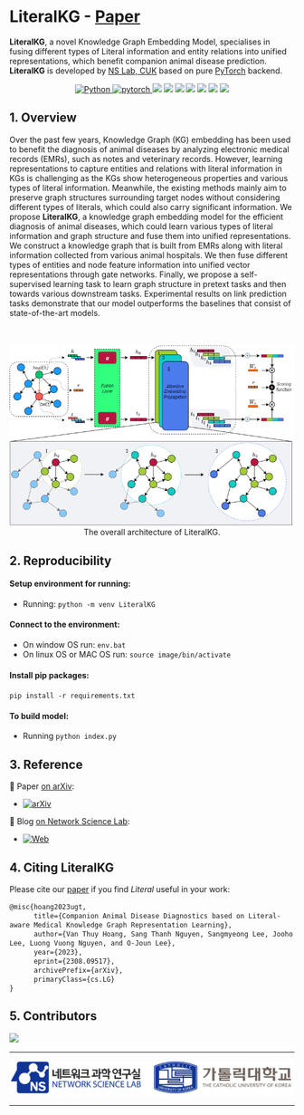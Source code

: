 # LiteralKG   - [Paper](https://arxiv.org/abs/2308.09517)
**LiteralKG**, a novel Knowledge Graph Embedding Model, specialises in fusing different types of Literal information and entity relations into unified representations, which benefit companion animal disease prediction.
**LiteralKG** is developed by [NS Lab, CUK](https://nslab-cuk.github.io/) based on pure [PyTorch](https://github.com/pytorch/pytorch) backend.

<p align=center>
  <a href="https://www.python.org/downloads/release/python-360/">
    <img src="https://img.shields.io/badge/Python->=3.6-3776AB?logo=python&style=flat-square" alt="Python">
  </a>    
  <a href="https://github.com/pytorch/pytorch">
    <img src="https://img.shields.io/badge/PyTorch->=1.4-FF6F00?logo=pytorch&style=flat-square" alt="pytorch">
  </a>       
  <img src="https://custom-icon-badges.demolab.com/github/last-commit/NSLab-CUK/LiteralKG?logo=history&logoColor=white&style=flat-square"/>
  <img src="https://custom-icon-badges.demolab.com/github/languages/code-size/NSLab-CUK/LiteralKG?logo=file-code&logoColor=white&style=flat-square"/>
  <img src="https://custom-icon-badges.demolab.com/github/issues-pr-closed/NSLab-CUK/LiteralKG?color=purple&logo=git-pull-request&logoColor=white&style=flat-square"/>
  <img src="https://custom-icon-badges.demolab.com/github/v/tag/NSLab-CUK/LiteralKG?logo=tag&logoColor=white&style=flat-square"/>
  <img src="https://custom-icon-badges.demolab.com/github/stars/NSLab-CUK/LiteralKG?logo=star&style=flat-square"/>
  <img src="https://custom-icon-badges.demolab.com/github/issues-raw/NSLab-CUK/LiteralKG?logo=issue&style=flat-square"/>
  <img src="https://custom-icon-badges.demolab.com/github/license/NSLab-CUK/LiteralKG?logo=law&style=flat-square"/>
</p>

<be>

## 1. Overview

Over the past few years, Knowledge Graph (KG) embedding has been used to benefit the diagnosis of animal diseases by analyzing electronic medical records (EMRs), such as notes and veterinary records. However, learning representations to capture entities and relations with literal information in KGs is challenging as the KGs show heterogeneous properties and various types of literal information. Meanwhile, the existing methods mainly aim to preserve graph structures surrounding target nodes without considering different types of literals, which could also carry significant information. We propose  **LiteralKG**, a knowledge graph embedding model for the efficient diagnosis of animal diseases, which could learn various types of literal information and graph structure and fuse them into unified representations. We construct a knowledge graph that is built from EMRs along with literal information collected from various animal hospitals. We then fuse different types of entities and node feature information into unified vector representations through gate networks. Finally, we propose a self-supervised learning task to learn graph structure in pretext tasks and then towards various downstream tasks. Experimental results on link prediction tasks demonstrate that our model outperforms the baselines that consist of state-of-the-art models.


<br>

<p align="center">
  <img src="./outputs/model.png" alt="LiteralKG Architecture" width="900">
  <br>
  <b></b> The overall architecture of LiteralKG.
</p>

## 2. Reproducibility

#### Setup environment for running:

- Running: `python -m venv LiteralKG`

#### Connect to the environment:

- On window OS run: `env.bat`
- On linux OS or MAC OS run: `source image/bin/activate`

#### Install pip packages:

`pip install -r requirements.txt`

#### To build model:

- Running `python index.py`


## 3. Reference

:page_with_curl: Paper [on arXiv](https://arxiv.org/): 
* [![arXiv](https://img.shields.io/badge/arXiv-2308.09517-b31b1b?style=flat-square&logo=arxiv&logoColor=red)](https://arxiv.org/abs/2308.09517) 

:pencil: Blog [on Network Science Lab](https://nslab-cuk.github.io/2023/08/17/UGT/): 
* [![Web](https://img.shields.io/badge/NS@CUK-Post-0C2E86?style=flat-square&logo=jekyll&logoColor=FFFFFF)](https://nslab-cuk.github.io/2023/08/17/UGT/)


## 4. Citing LiteralKG

Please cite our [paper](https://arxiv.org/abs/2308.09517) if you find *Literal* useful in your work:
```
@misc{hoang2023ugt,
      title={Companion Animal Disease Diagnostics based on Literal-aware Medical Knowledge Graph Representation Learning}, 
      author={Van Thuy Hoang, Sang Thanh Nguyen, Sangmyeong Lee, Jooho Lee, Luong Vuong Nguyen, and O-Joun Lee},
      year={2023},
      eprint={2308.09517},
      archivePrefix={arXiv},
      primaryClass={cs.LG}
}
```

## 5. Contributors

<a href="https://github.com/NSLab-CUK/LiteralKG/graphs/contributors">
  <img src="https://contrib.rocks/image?repo=NSLab-CUK/Unified-Graph-Transformer" />
</a>



<br>

***

<a href="https://nslab-cuk.github.io/"><img src="https://github.com/NSLab-CUK/NSLab-CUK/raw/main/Logo_Dual_Wide.png"/></a>

***
